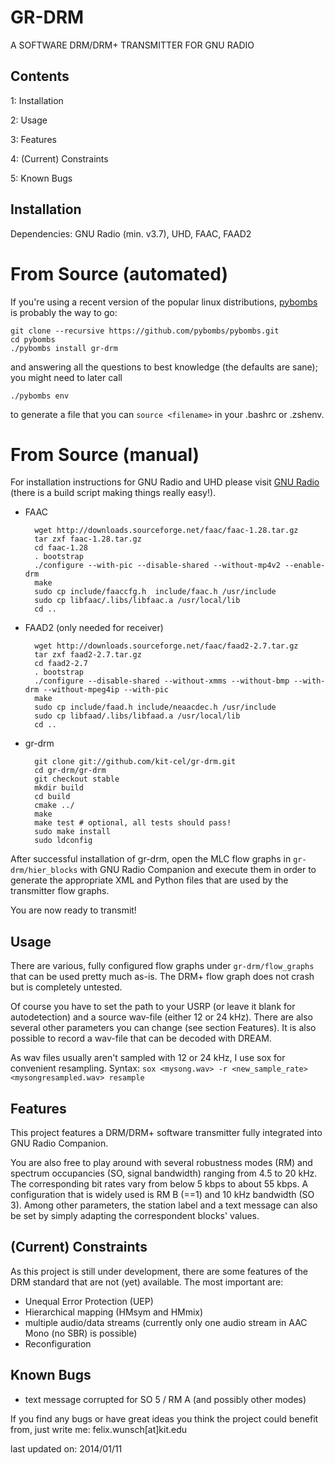 GR-DRM
======

A SOFTWARE DRM/DRM+ TRANSMITTER FOR GNU RADIO

Contents
--------

1: Installation

2: Usage

3: Features

4: (Current) Constraints

5: Known Bugs


Installation
------------

Dependencies: GNU Radio (min. v3.7), UHD, FAAC, FAAD2

From Source (automated)
=======================

If you're using a recent version of the popular linux distributions, [pybombs](http://pybombs.info) is probably the way to go:

```shell
git clone --recursive https://github.com/pybombs/pybombs.git
cd pybombs
./pybombs install gr-drm
```

and answering all the questions to best knowledge (the defaults are sane); you might need to later call

```shell
./pybombs env
```

to generate a file that you can `source <filename>` in your .bashrc or .zshenv.

From Source (manual)
====================

For installation instructions for GNU Radio and UHD please visit 
[GNU Radio](http://www.gnuradio.org) (there is a build script making things really easy!).

- FAAC	

		wget http://downloads.sourceforge.net/faac/faac-1.28.tar.gz
		tar zxf faac-1.28.tar.gz
		cd faac-1.28
		. bootstrap
		./configure --with-pic --disable-shared --without-mp4v2 --enable-drm
		make
		sudo cp include/faaccfg.h  include/faac.h /usr/include
		sudo cp libfaac/.libs/libfaac.a /usr/local/lib
		cd ..
		
- FAAD2	(only needed for receiver)

		wget http://downloads.sourceforge.net/faac/faad2-2.7.tar.gz
		tar zxf faad2-2.7.tar.gz
		cd faad2-2.7
		. bootstrap
		./configure --disable-shared --without-xmms --without-bmp --with-drm --without-mpeg4ip --with-pic
		make
		sudo cp include/faad.h include/neaacdec.h /usr/include
		sudo cp libfaad/.libs/libfaad.a /usr/local/lib
		cd ..
		
- gr-drm	

		git clone git://github.com/kit-cel/gr-drm.git
		cd gr-drm/gr-drm
		git checkout stable
		mkdir build
		cd build
		cmake ../
		make
		make test # optional, all tests should pass!
		sudo make install
		sudo ldconfig

After successful installation of gr-drm, open the MLC flow graphs in `gr-drm/hier_blocks` 
with GNU Radio Companion and execute them in order to generate the appropriate 
XML and Python files that are used by the transmitter flow graphs.
 
You are now ready to transmit!
				
		
Usage
-----

There are various, fully configured flow graphs under `gr-drm/flow_graphs` 
that can be used pretty much as-is. The DRM+ flow graph does not crash but is
completely untested.

Of course you have to set the path to your USRP (or leave it blank for 
autodetection) and a source wav-file (either 12 or 24 kHz). There are also 
several other parameters you can change (see section Features). It is also 
possible to record a wav-file that can be decoded with DREAM.

As wav files usually aren't sampled with 12 or 24 kHz, I use sox for convenient
resampling.
Syntax: `sox <mysong.wav> -r <new_sample_rate> <mysongresampled.wav> resample`


Features
--------

This project features a DRM/DRM+ software transmitter fully integrated into GNU Radio
Companion.

You are also free to play around with several robustness modes (RM) and spectrum 
occupancies (SO, signal bandwidth) ranging from 4.5 to 20 kHz. The corresponding
bit rates vary from below 5 kbps to about 55 kbps. A configuration that is widely
used is RM B (==1) and 10 kHz bandwidth (SO 3). Among other parameters, the
station label and a text message can also be set by simply adapting the 
correspondent blocks' values.


(Current) Constraints
---------------------

As this project is still under development, there are some features of the DRM
standard that are not (yet) available. The most important are:

- Unequal Error Protection (UEP)
- Hierarchical mapping (HMsym and HMmix)
- multiple audio/data streams (currently only one audio stream in AAC Mono (no 
  SBR) is possible)
- Reconfiguration


Known Bugs
----------

- text message corrupted for SO 5 / RM A (and possibly other modes) 

If you find any bugs or have great ideas you think the project could benefit 
from, just write me: felix.wunsch[at]kit.edu

last updated on: 2014/01/11
